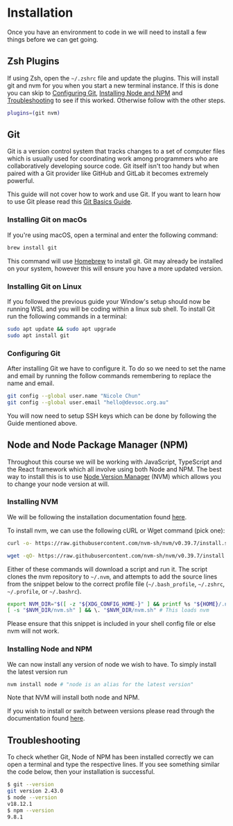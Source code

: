 # Installation

Once you have an environment to code in we will need to install a few things before we can get going.

## Zsh Plugins

If using Zsh, open the `~/.zshrc` file and update the plugins. This will install git and nvm for you when you start a new terminal instance. If this is done you can skip to [Configuring Git](#configuring-git), [Installing Node and NPM](#installing-node-and-npm) and [Troubleshooting](#troubleshooting) to see if this worked. Otherwise follow with the other steps.

```sh
plugins=(git nvm)
```

## Git

Git is a version control system that tracks changes to a set of computer files which is usually used for coordinating work among programmers who are collaboratively developing source code. Git itself isn't too handy but when paired with a Git provider like GitHub and GitLab it becomes extremely powerful.

This guide will not cover how to work and use Git. If you want to learn how to use Git please read this [Git Basics Guide](https://gist.github.com/jeremyle56/f3b664f0491d6ec0d9a03ab34780b876).

### Installing Git on macOs

If you're using macOS, open a terminal and enter the following command:

```sh
brew install git
```

This command will use [Homebrew](https://brew.sh/) to install git. Git may already be installed on your system, however this will ensure you have a more updated version.

### Installing Git on Linux

If you followed the previous guide your Window's setup should now be running WSL and you will be coding within a linux sub shell. To install Git run the following commands in a terminal:

```sh
sudo apt update && sudo apt upgrade
sudo apt install git
```

### Configuring Git

After installing Git we have to configure it. To do so we need to set the name and email by running the follow commands remembering to replace the name and email.

```sh
git config --global user.name "Nicole Chun"
git config --global user.email "hello@devsoc.org.au"
```

You will now need to setup SSH keys which can be done by following the Guide mentioned above.

## Node and Node Package Manager (NPM)

Throughout this course we will be working with JavaScript, TypeScript and the React framework which all involve using both Node and NPM. The best way to install this is to use [Node Version Manager](https://github.com/nvm-sh/nvm) (NVM) which allows you to change your node version at will.

### Installing NVM

We will be following the installation documentation found [here](https://github.com/nvm-sh/nvm).

To install nvm, we can use the following cURL or Wget command (pick one):

```sh
curl -o- https://raw.githubusercontent.com/nvm-sh/nvm/v0.39.7/install.sh | bash
```

```sh
wget -qO- https://raw.githubusercontent.com/nvm-sh/nvm/v0.39.7/install.sh | bash
```

Either of these commands will download a script and run it. The script clones the nvm repository to `~/.nvm`, and attempts to add the source lines from the snippet below to the correct profile file (`~/.bash_profile`, `~/.zshrc`, `~/.profile`, or `~/.bashrc`).

```bash
export NVM_DIR="$([ -z "${XDG_CONFIG_HOME-}" ] && printf %s "${HOME}/.nvm" || printf %s "${XDG_CONFIG_HOME}/nvm")"
[ -s "$NVM_DIR/nvm.sh" ] && \. "$NVM_DIR/nvm.sh" # This loads nvm
```

Please ensure that this snippet is included in your shell config file or else nvm will not work.

### Installing Node and NPM

We can now install any version of node we wish to have. To simply install the latest version run

```sh
nvm install node # "node is an alias for the latest version"
```

Note that NVM will install both node and NPM.

If you wish to install or switch between versions please read through the documentation found [here](https://github.com/nvm-sh/nvm?tab=readme-ov-file#installing-and-updating).

## Troubleshooting

To check whether Git, Node of NPM has been installed correctly we can open a terminal and type the respective lines. If you see something similar the code below, then your installation is successful.

```sh
$ git --version
git version 2.43.0
$ node --version
v18.12.1
$ npm --version
9.8.1
```
